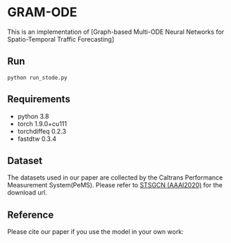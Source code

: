 # GRAM-ODE
This is an implementation of [Graph-based Multi-ODE Neural Networks for Spatio-Temporal Traffic Forecasting]

## Run
```
python run_stode.py
```

## Requirements
* python 3.8
* torch 1.9.0+cu111
* torchdiffeq 0.2.3
* fastdtw  0.3.4

## Dataset
The datasets used in our paper are collected by the Caltrans Performance Measurement System(PeMS). Please refer to [STSGCN (AAAI2020)](https://github.com/Davidham3/STSGCN) for the download url.

## Reference
Please cite our paper if you use the model in your own work:





